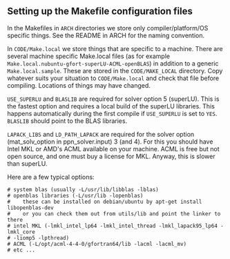 ## Setting up the Makefile configuration files

In the Makefiles in `ARCH` directories we store only compiler/platform/OS
specific things. See the README in ARCH for the naming convention.

In `CODE/Make.local` we store things that are specific to a machine. 
There are several machine specific Make.local files (as for example
`Make.local.nubuntu-gfort-superLU-ACML-openBLAS`) in addition to a generic
`Make.local.sample`. These are stored in the `CODE/MAKE_LOCAL` directory. Copy whatever
suits your situation to `CODE/Make.local` and check that file before compiling.
Locations of things may have changed.



`USE_SUPERLU` and `BLASLIB` are required for solver option 5 (superLU). This is
the fastest option and requires a local build of the superLU libraries.
This happens automatically during the first compile if `USE_SUPERLU` is set to `YES`. `BLASLIB`
should point to the BLAS libraries. 


`LAPACK_LIBS` and `LD_PATH_LAPACK` are required for the solver option
(mat_solv_option in ppn_solver.input) 3 (and 4). For this you should have Intel
MKL or AMD's ACML available on your machine. ACML is free but not open source,
and one must buy a license for MKL. Anyway, this is slower than superLU.

Here are a few typical options:

```
# system blas (usually -L/usr/lib/libblas -lblas)   
# openblas libraries (-L/usr/lib -lopenblas)
#    these can be installed on debian/ubuntu by apt-get install libopenblas-dev
#    or you can check them out from utils/lib and point the linker to there
# intel MKL (-lmkl_intel_lp64 -lmkl_intel_thread -lmkl_lapack95_lp64 -lmkl_core
# -liomp5 -lpthread)
# ACML (-L/opt/acml-4-4-0/gfortran64/lib -lacml -lacml_mv)
# etc ...
```
